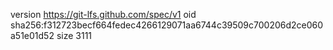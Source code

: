 version https://git-lfs.github.com/spec/v1
oid sha256:f312723becf664fedec4266129071aa6744c39509c700206d2ce060a51e01d52
size 3111
